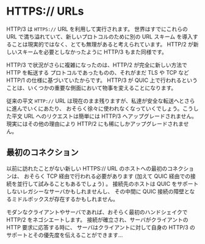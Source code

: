 # HTTPS:// URLs

HTTP/3 は `HTTPS://` URL を利用して実行されます。
世界はすでにこれらの URL で満ち溢れていて、新しいプロトコルのために別の URL スキーム
を導入することは現実的ではなく、とても無理があると考えられています。
HTTP/2 が新しいスキームを必要としなかったように HTTP/3 もまた同様です。

HTTP/3 で状況がさらに複雑になったのは、HTTP/2 が完全に新しい方法で HTTP を転送する
プロトコルであったものの、それがまだ TLS や TCP など HTTP/1 の仕様に基づいていたからです。
HTTP/3 が QUIC 上で行われるということは、いくつかの重要な側面において物事を変えることになります。

従来の平文 `HTTP://` URL は現在のまま残りますが、私達が安全な転送へとさらに進んでいくにあたり、
おそらく徐々に使われなくなっていくでしょう。こうした平文 URL へのリクエストは簡単には HTTP/3
へアップグレードされません。現実にはその他の理由により HTTP/2 にも稀にしかアップグレードされません。

## 最初のコネクション

以前に訪れたことがない新しい HTTPS:// URL のホストへの最初のコネクションは、
おそらく TCP 経由で行われる必要があります (加えて QUIC 経由での接続を並行して試みることもあるでしょう) 。
接続先のホストは QUIC をサポートしないレガシーなサーバかもしれませんし、
その中間に QUIC 接続の障壁となるミドルボックスが存在するかもしれません。

モダンなクライアントやサーバであれば、おそらく最初のハンドシェイクで HTTP/2 をネゴシエートします。
接続が確立され、サーバがクライアントの HTTP 要求に応答する時に、
サーバはクライアントに対して自身の HTTP/3 のサポートとその優先度を伝えることができます...
